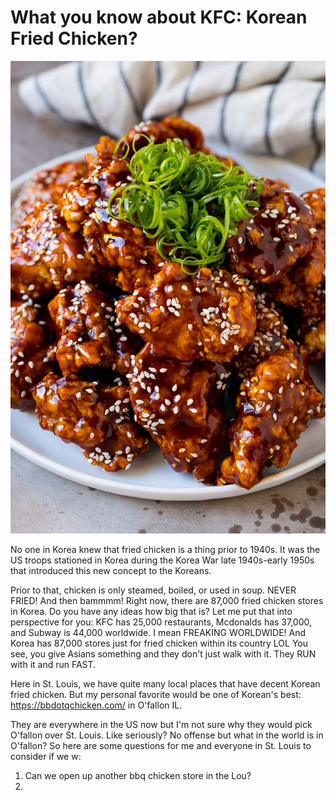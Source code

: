 # What you know about KFC: Korean Fried Chicken?

![](Resources/kfc_1.jpeg)

No one in Korea knew that fried chicken is a thing prior to 1940s. It was the US troops stationed in Korea during the Korea War late 1940s-early 1950s that introduced this new concept to the Koreans.

Prior to that, chicken is only steamed, boiled, or used in soup. NEVER FRIED! And then bammmm! Right now, there are 87,000 fried chicken stores in Korea. Do you have any ideas how big that is? Let me put that into perspective for you: KFC has 25,000 restaurants, Mcdonalds has 37,000, and Subway is 44,000 worldwide. I mean FREAKING WORLDWIDE! And Korea has 87,000 stores just for fried chicken within its country LOL You see, you give Asians something and they don't just walk with it. They RUN with it and run FAST.

Here in St. Louis, we have quite many local places that have decent Korean fried chicken. But my personal favorite would be one of Korean's best: https://bbdotqchicken.com/ in O'fallon IL. 

They are everywhere in the US now but I'm not sure why they would pick O'fallon over St. Louis. Like seriously? No offense but what in the world is in O'fallon? So here are some questions for me and everyone in St. Louis to consider if we w:

1. Can we open up another bbq chicken store in the Lou?
2. 

